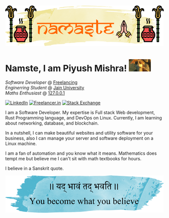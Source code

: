 
<p align="center">
    <img alt="" src="./assets/hello.png" width="718">
</p>

<h1> Namste, I am Piyush Mishra! <img alt="" src="./assets/dont-matter-dont-care.gif" width="70"></h1>

<i>Software Developer</i> @ <a href="https://www.freelancer.in/u/PiyushTheRipper">Freelancing</a><br>
<i>Enginerring Student</i> @ <a href="https://en.wikipedia.org/wiki/Jain_University">Jain University</a><br>
<i>Maths Enthusiast</i> @ <a href="https://en.wikipedia.org/wiki/Localhost">127.0.0.1</a><br>

[![LinkedIn](https://img.shields.io/badge/LinkedIn-0A66C2.svg?style=for-the-badge&logo=LinkedIn&logoColor=white)](https://www.linkedin.com/in/piyushxcoder/)
[![Freelancer.in](https://img.shields.io/badge/Freelancer-29B2FE.svg?style=for-the-badge&logo=Freelancer&logoColor=white)](https://www.freelancer.in/u/PiyushTheRipper/)
[![Stack Exchange](https://img.shields.io/badge/Stack%20Exchange-1E5397.svg?style=for-the-badge&logo=Stack-Exchange&logoColor=white)](https://stackoverflow.com/users/8168042/piyush-mishra?tab=profile)


I am a Software Developer. My expertise is Full stack Web development,  Rust Programming language, and DevOps on Linux. Currently, I am learning about networking, database, and blockchain.

In a nutshell, I can make beautiful websites and utility software for your business, also I can manage your server and software deployment on a Linux machine.

I am a fan of automation and you know what it means. Mathematics does tempt me but believe me I can't sit with math textbooks for hours.

I believe in a Sanskrit quote.

<p align="center">
    <img alt="" src="./assets/quote.png" width="512">
</p>

